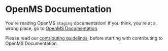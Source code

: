 OpenMS Documentation
====================

You're reading OpenMS `staging` documentation! If you think, you're at a wrong place, go to [OpenMS Documentation](https://openms-staging.readthedocs.io/en/latest/docs/index.html).

Please read our [contributing guidelines](https://github.com/OpenMS/OpenMS-docs/blob/main/.github/CONTRIBUTING.md), before starting with
contributing to OpenMS Documentation.
